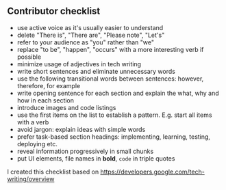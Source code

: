 ## Contributor checklist

* use active voice as it's usually easier to understand
* delete "There is", "There are", "Please note", "Let's"
* refer to your audience as "you" rather than "we"
* replace "to be", "happen", "occurs" with a more interesting verb if possible
* minimize usage of adjectives in tech writing
* write short sentences and eliminate unnecessary words
* use the following transitional words between sentences: however, therefore, for example
* write opening sentence for each section and explain the what, why and how in each section
* introduce images and code listings
* use the first items on the list to establish a pattern. E.g. start all items with a verb
* avoid jargon: explain ideas with simple words
* prefer task-based section headings: implementing, learning, testing, deploying etc.
* reveal information progressively in small chunks
* put UI elements, file names in **bold**, ```code``` in triple quotes

I created this checklist based on  https://developers.google.com/tech-writing/overview